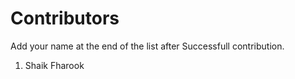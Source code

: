 # Contributors

  Add your name at the end of the list after Successfull contribution.

  1. Shaik Fharook